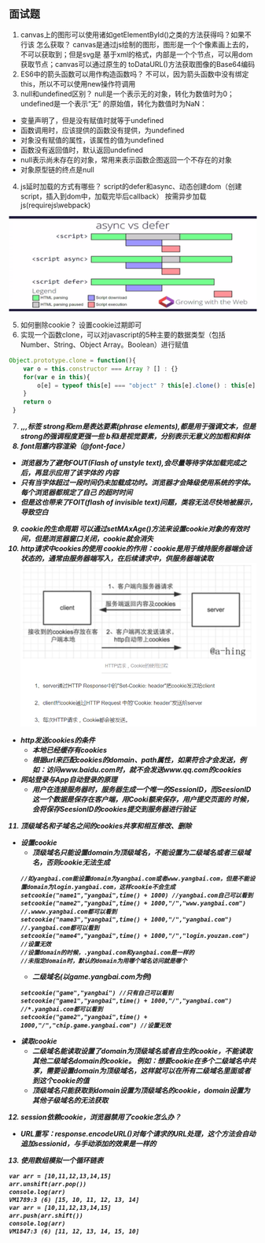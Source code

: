 ## 面试题
1. canvas上的图形可以使用诸如getElementById()之类的方法获得吗？如果不行该
怎么获取？
canvas是通过js绘制的图形，图形是一个个像素画上去的，不可以获取到；但是svg是
基于xml的格式，内部是一个个节点，可以用dom获取节点；canvas可以通过原生的
toDataURL()方法获取图像的Base64编码
2. ES6中的箭头函数可以用作构造函数吗？
不可以，因为箭头函数中没有绑定this，所以不可以使用new操作符调用
3. null和undefined区别？
null是一个表示无的对象，转化为数值时为0；undefined是一个表示“无”
的原始值，转化为数值时为NaN：
- 变量声明了，但是没有赋值时就等于undefined
- 函数调用时，应该提供的函数没有提供，为undefined
- 对象没有赋值的属性，该属性的值为undefined
- 函数没有返回值时，默认返回undefined
- null表示尚未存在的对象，常用来表示函数企图返回一个不存在的对象
- 对象原型链的终点是null
4. js延时加载的方式有哪些？
script的defer和async、动态创建dom（创建script，插入到dom中，加载完毕后callback）
按需异步加载js(requirejs\webpack)

![](../image/1.png)

5. 如何删除cookie？
设置cookie过期即可
6. 实现一个函数clone，可以对javascript的5种主要的数据类型（包括Number、String、Object
Array。Boolean）进行赋值
```javascript
Object.prototype.clone = function(){
    var o = this.constructor === Array ? [] : {}
    for(var e in this){
        o[e] = typeof this[e] === "object" ? this[e].clone() : this[e]
    }
    return o
 }
 ```
7. <strong>,<em>,<b>,<i>标签
strong和em是表达要素(phrase elements),都是用于强调文本，但是strong的强调程度更强一些
b和i是视觉要素，分别表示无意义的加粗和斜体
8. font阻塞内容渲染（@font-face）
- 浏览器为了避免FOUT(Flash of unstyle text),会尽量等待字体加载完成之后，再显示应用了该字体的
内容
- 只有当字体超过一段时间仍未加载成功时。浏览器才会降级使用系统的字体。每个浏览器都规定了自己
的超时时间
- 但是这也带来了FOIT(flash of invisible text)问题，类容无法尽快地被展示，导致空白
9. cookie的生命周期
可以通过setMAxAge()方法来设置cookie对象的有效时间，但是浏览器窗口关闭，cookie就会消失
10. http请求中cookies的使用
cookie的作用：cookie是用于维持服务器端会话状态的，通常由服务器端写入，在后续请求中，供服务器端读取
![](../image/6.png)
- http发送cookies的条件
    - 本地已经缓存有cookies
    - 根据url来匹配cookies的domain、path属性，如果符合才会发送，例如：访问www.baidu.com时，就不会发送www.qq.com的cookies
- 网站登录与App自动登录的原理
    - 用户在连接服务器时，服务器生成一个唯一的SessionID，而SeesionID这一个数据是保存在客户端，用Cooki额来保存，用户提交页面的
    时候，会将保存SeesionID的cookies提交到服务器进行验证
11. 顶级域名和子域名之间的cookies共享和相互修改、删除
- 设置cookie
    - 顶级域名只能设置domain为顶级域名，不能设置为二级域名或者三级域名，否则cookie无法生成
    ```
    //如yangbai.com能设置domain为yangbai.com或者www.yangbai.com，但是不能设置domain为login.yangbai.com，这样cookie不会生成
    setcookie("name1","yangbai",time() + 1000) //yangbai.com自己可以看到
    setcookie("name2","yangbai",time() + 1000,"/","www.yangbai.com") //.wwww.yangbai.com都可以看到
    setcookie("name3","yangbai",time() + 1000,"/","yangbai.com") //.yangbai.com都可以看到
    setcookie("name4","yangbai",time() + 1000,"/","login.youzan.com") //设置无效
    //设置domain的时候，.yangbai.com和yangbai.com是一样的
    //未指定domain时，默认的domain为用哪个域名访问就是哪个
    ```
    - 二级域名(以game.yangbai.com为例)
    ```
    setcookie("game","yangbai") //只有自己可以看到
    setcookie("game1","yangbai",time() + 1000,"/","yangbai.com") //*.yangbai.com都可以看到
    setcookie("game2","yangbai",time() + 1000,"/","chip.game.yangbai.com") //设置无效
    ```
- 读取cookie
    - 二级域名能读取设置了domain为顶级域名或者自生的cookie，不能读取其他二级域名domain的cookie。
    例如：想要cookie在多个二级域名中共享，需要设置domain为顶级域名，这样就可以在所有二级域名里面或者到这个cookie的值
    - 顶级域名只能获取到domain设置为顶级域名的cookie，domain设置为其他子级域名的无法获取
12. session依赖cookie，浏览器禁用了cookie怎么办？
- URL重写：response.encodeURL()对每个请求的URL处理，这个方法会自动追加sessionid，与手动添加的效果是一样的
13. 使用数组模拟一个循环链表
```
var arr = [10,11,12,13,14,15]
arr.unshift(arr.pop())
console.log(arr)
VM1789:3 (6) [15, 10, 11, 12, 13, 14]
var arr = [10,11,12,13,14,15]
arr.push(arr.shift())
console.log(arr)
VM1847:3 (6) [11, 12, 13, 14, 15, 10]
```
